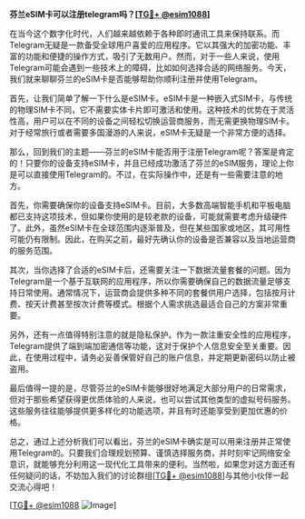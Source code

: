 **芬兰eSIM卡可以注册telegram吗？[[TG💪+ @esim1088](https://t.me/s/esim1088)]**

在当今这个数字化时代，人们越来越依赖于各种即时通讯工具来保持联系。而Telegram无疑是一款备受全球用户喜爱的应用程序。它以其强大的加密功能、丰富的功能和便捷的操作方式，吸引了无数用户。然而，对于一些人来说，使用Telegram可能会遇到一些技术上的障碍，比如如何选择合适的网络服务。今天，我们就来聊聊芬兰的eSIM卡是否能够帮助你顺利注册并使用Telegram。

首先，让我们简单了解一下什么是eSIM卡。eSIM卡是一种嵌入式SIM卡，与传统的物理SIM卡不同，它不需要实体卡片即可激活和使用。这种技术的优势在于灵活性高，用户可以在不同的设备之间轻松切换运营商服务，而无需更换物理SIM卡。对于经常旅行或者需要多国漫游的人来说，eSIM卡无疑是一个非常方便的选择。

那么，回到我们的主题——芬兰的eSIM卡能否用于注册Telegram呢？答案是肯定的！只要你的设备支持eSIM卡，并且已经成功激活了芬兰的eSIM服务，理论上你是可以直接使用Telegram的。不过，在实际操作中，还是有一些需要注意的地方。

首先，你需要确保你的设备支持eSIM卡。目前，大多数高端智能手机和平板电脑都已支持这项技术，但如果你使用的是较老款的设备，可能就需要考虑升级硬件了。此外，虽然eSIM卡在全球范围内逐渐普及，但在某些国家或地区，其可用性可能仍有限制。因此，在购买之前，最好先确认你的设备是否兼容以及当地运营商的服务范围。

其次，当你选择了合适的eSIM卡后，还需要关注一下数据流量套餐的问题。因为Telegram是一个基于互联网的应用程序，所以你需要确保自己的数据流量足够支持日常使用。通常情况下，运营商会提供多种不同的套餐供用户选择，包括按月计费、按天计费甚至按次计费等模式。根据个人需求挑选最适合自己的方案非常重要。

另外，还有一点值得特别注意的就是隐私保护。作为一款注重安全性的应用程序，Telegram提供了端到端加密通信等功能，这对于保护个人信息安全至关重要。因此，在使用过程中，请务必妥善保管好自己的账户信息，并定期更新密码以防止被盗用。

最后值得一提的是，尽管芬兰的eSIM卡能够很好地满足大部分用户的日常需求，但对于那些希望获得更优质体验的人来说，也可以尝试其他类型的虚拟号码服务。这些服务往往能够提供更多样化的功能选项，并且有时还能享受到更加优惠的价格。

总之，通过上述分析我们可以看出，芬兰的eSIM卡确实是可以用来注册并正常使用Telegram的。只要我们合理规划预算、谨慎选择服务商，并时刻牢记网络安全意识，就能够充分利用这一现代化工具带来的便利。当然啦，如果您对这方面还有任何疑问的话，不妨加入我们的讨论群组[[TG💪+ @esim1088](https://t.me/s/esim1088)]与其他小伙伴一起交流心得吧！

[[TG💪+ @esim1088](https://t.me/s/esim1088) ![Image](https://i.postimg.cc/4NQfJmqS/Snipaste-2025-05-13-00-14-12.png)]